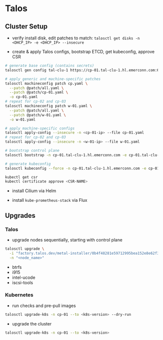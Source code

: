 # Talos

## Cluster Setup

- verify install disk, edit patches to match: `talosctl get disks -n <DHCP_IP> -e <DHCP_IP> --insecure`

- create & apply Talos configs, bootstrap ETCD, get kubeconfig, approve CSR

```bash
# generate base config (contains secrets)
talosctl gen config tal-clu-1 https://cp-01.tal-clu-1.hl.emerconn.com:6443

# apply generic and machine-specific patches
talosctl machineconfig patch cp.yaml \
  --patch @patch/all.yaml \
  --patch @patch/cp-01.yaml \
  -o cp-01.yaml
# repeat for cp-02 and cp-03
talosctl machineconfig patch w-01.yaml \
  --patch @patch/all.yaml \
  --patch @patch/w-01.yaml \
  -o w-01.yaml

# apply machine-specific configs
talosctl apply-config --insecure -n <cp-01-ip> --file cp-01.yaml
# repeat for cp-02 and cp-03
talosctl apply-config --insecure -n <w-01-ip> --file w-01.yaml

# bootstrap control plane
talosctl bootstrap -n cp-01.tal-clu-1.hl.emerconn.com -e cp-01.tal-clu-1.hl.emerconn.com --talosconfig=./talosconfig

# generate kubeconfig
talosctl kubeconfig --force -n cp-01.tal-clu-1.hl.emerconn.com -e cp-01.tal-clu-1.hl.emerconn.com --talosconfig=./talosconfig

kubectl get csr
kubectl certificate approve <CSR-NAME>
```

- install Cilium via Helm

- install `kube-prometheus-stack` via Flux

## Upgrades

### Talos

- upgrade nodes sequentially, starting with control plane
```bash
talosctl upgrade \
  -i "factory.talos.dev/metal-installer/0b4f48281e59712995bea152e8e62f3082be4ab66d2bdd0ca83cb3ce8c4509a9:v<version>" \
  -n "<node_name>"
```
  - btrfs
  - i915
  - intel-ucode
  - iscsi-tools

### Kubernetes

- run checks and pre-pull images
```bash
talosctl upgrade-k8s -n cp-01 --to <k8s-version> --dry-run
```
- upgrade the cluster
```bash
talosctl upgrade-k8s -n cp-01 --to <k8s-version>
```

